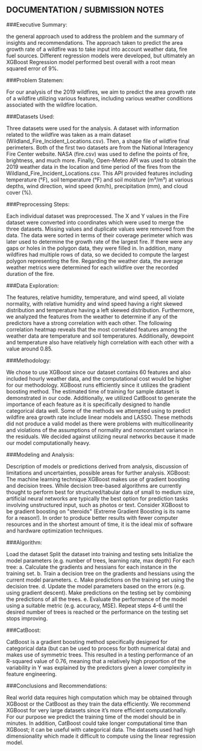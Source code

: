 ## DOCUMENTATION / SUBMISSION NOTES

###Executive Summary:

the general approach used to address the problem and the summary of insights and recommendations.
The approach taken to predict the area growth rate of a wildfire was to take input into account weather data, fire fuel sources. Different regression models were developed, but ultimately an XGBoost Regression model performed best overall with a root mean squared error of 9%. 


###Problem Statemen:

For our analysis of the 2019 wildfires, we aim to predict the area growth rate of a wildfire utilizing various features, including various weather conditions associated with the wildfire location. 

###Datasets Used:

Three datasets were used for the analysis. A dataset with information related to the wildfire was taken as a main dataset (Wildland_Fire_Incident_Locations.csv). Then, a shape file of wildfire final perimeters. Both of the first two datasets are from the National Interagency Fire Center website. NASA (fire.csv) was used to define the points of fire, brightness, and much more. Finally, Open-Meteo API was used to obtain the 2019 weather data in the location and time period of the fires from the Wildland_Fire_Incident_Locations.csv. This API provided features including temperature (°F), soil temperature (°F) and soil moisture (m³/m³) at various depths, wind direction, wind speed (km/h), precipitation (mm), and cloud cover (%).

###Preprocessing Steps:

Each individual dataset was preprocessed. The X and Y values in the Fire dataset were converted into coordinates which were used to merge the three datasets. Missing values and duplicate values were removed from the data. The data were sorted in terms of their coverage perimeter which was later used to determine the growth rate of the largest fire. If there were any gaps or holes in the polygon data, they were filled in. In addition, many wildfires had multiple rows of data, so we decided to compute the largest polygon representing the fire.
Regarding the weather data, the average weather metrics were determined for each wildfire over the recorded duration of the fire. 

###Data Exploration:

The features, relative humidity, temperature, and wind speed, all violate normality, with relative humidity and wind speed having a right skewed distribution and temperature having a left skewed distribution. Furthermore, we analyzed the features from the weather to determine if any of the predictors have a strong correlation with each other. The following correlation heatmap reveals that the most correlated features among the weather data are temperature and soil temperatures. Additionally, dewpoint and temperature also have relatively high correlation with each other with a value around 0.85.


###Methodology:

We chose to use XGBoost since our dataset contains 60 features and also included hourly weather data, and the computational cost would be higher for our methodology. XGBoost runs efficiently since it utilizes the gradient boosting method. The estimated time of training for sample dataset is demonstrated in our code. Additionally,  we utilized CatBoost to generate the importance of each feature as it is specifically designed to handle categorical data well.
Some of the methods we attempted using to predict wildfire area growth rate include linear models and LASSO. These methods did not produce a valid model as there were problems with multicollinearity and violations of the assumptions of normality and nonconstant variance in the residuals. We decided against utilizing neural networks because it made our model computationally heavy.


###Modeling and Analysis:

Description of models or predictions derived from analysis, discussion of limitations and uncertainties, possible areas for further analysis. XGBoost: The machine learning technique XGBoost makes use of gradient boosting and decision trees. While decision tree-based algorithms are currently thought to perform best for structured/tabular data of small to medium size, artificial neural networks are typically the best option for prediction tasks involving unstructured input, such as photos or text. 
Consider XGBoost to be gradient boosting on "steroids" (Extreme Gradient Boosting is its name for a reason!). In order to produce better results with fewer computer resources and in the shortest amount of time, it is the ideal mix of software and hardware optimization techniques.

###Algorithm:

Load the dataset
Split the dataset into training and testing sets
Initialize the model parameters (e.g. number of trees, learning rate, max depth)
For each tree:
a. Calculate the gradients and hessians for each instance in the training set.
b. Train a decision tree on the gradients and hessians using the current model parameters.
c. Make predictions on the training set using the decision tree.
d. Update the model parameters based on the errors (e.g. using gradient descent).
    Make predictions on the testing set by combining the predictions of all the trees.
e. Evaluate the performance of the model using a suitable metric (e.g. accuracy, MSE).
Repeat steps 4-6 until the desired number of trees is reached or the performance on the testing set stops improving.

###CatBoost:

CatBoost is a gradient boosting method specifically designed for categorical data (but can be used to process for both numerical data) and makes use of symmetric trees. This resulted in a  testing performance of an R-squared value of 0.76, meaning that  a relatively high proportion of the variability in Y was explained by the predictors given a lower complexity in feature engineering. 


###Conclusions and Recommendations:

Real world data requires high computation which may be obtained through XGBoost or the CatBoost as they train the data efficiently. We recommend XGBoost for very large datasets since it’s more efficient computationally. For our purpose we predict the training time of the model  should be in minutes. In addition, CatBoost could take longer computational time than XGBoost; it can be useful with categorical data. The datasets used had high dimensionality which made it difficult to compute using the linear regression model. 

